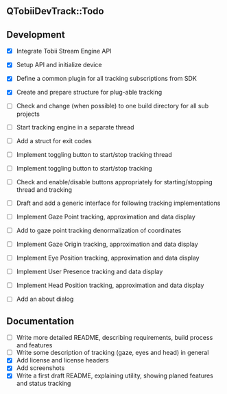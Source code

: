 QTobiiDevTrack::Todo
--

## Development
- [x] Integrate Tobii Stream Engine API
- [x] Setup API and initialize device
- [x] Define a common plugin for all tracking subscriptions from SDK
- [x] Create and prepare structure for plug-able tracking
- [ ] Check and change (when possible) to one build directory for all sub projects
- [ ] Start tracking engine in a separate thread
- [ ] Add a struct for exit codes
- [ ] Implement toggling button to start/stop tracking thread
- [ ] Implement toggling button to start/stop tracking
- [ ] Check and enable/disable buttons appropriately for starting/stopping thread and tracking
- [ ] Draft and add a generic interface for following tracking implementations
- [ ] Implement Gaze Point tracking, approximation and data display
- [ ] Add to gaze point tracking denormalization of coordinates
- [ ] Implement Gaze Origin tracking, approximation and data display
- [ ] Implement Eye Position tracking, approximation and data display
- [ ] Implement User Presence tracking and data display
- [ ] Implement Head Position tracking, approximation and data display
- [ ] Add an about dialog


## Documentation
- [ ] Write more detailed README, describing requirements, build process and features
- [ ] Write some description of tracking (gaze, eyes and head) in general
- [x] Add license and license headers
- [x] Add screenshots
- [x] Write a first draft README, explaining utility, showing planed features and status tracking

